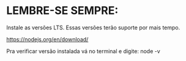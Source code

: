 # LEMBRE-SE SEMPRE:
Instale as versões LTS. Essas versões terão suporte por mais tempo.

https://nodejs.org/en/download/

Pra verificar versão instalada vá no terminal e digite:
node -v

